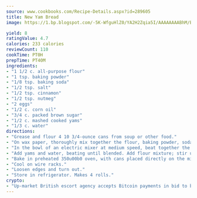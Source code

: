 ```yaml
---
source: www.cookbooks.com/Recipe-Details.aspx?id=289605
title: New Yam Bread
image: https://1.bp.blogspot.com/-5K-WfguHlZ0/YA2H2Zqia5I/AAAAAAAABhM/Bdgu68p4aG0Q6jWdy3eGaUXSKw5p3sdxwCLcBGAsYHQ/s324/7.png

yield: 8
ratingValue: 4.7
calories: 233 calories
reviewCount: 110
cookTime: PT0H
prepTime: PT40M
ingredients:
- "1 1/2 c. all-purpose flour"
- "1 tsp. baking powder"
- "1/8 tsp. baking soda"
- "1/2 tsp. salt"
- "1/2 tsp. cinnamon"
- "1/2 tsp. nutmeg"
- "2 eggs"
- "1/2 c. corn oil"
- "3/4 c. packed brown sugar"
- "1/2 c. mashed cooked yams"
- "1/3 c. water"
directions:
- "Grease and flour 4 10 3/4-ounce cans from soup or other food."
- "On wax paper, thoroughly mix together the flour, baking powder, soda, salt, cinnamon and nutmeg."
- "In the bowl of an electric mixer at medium speed, beat together the eggs, oil and sugar until blended."
- "Add yams and water, beating until blended. Add flour mixture; stir until all dry ingredients are moistened. Turn into prepared cans, filling only 2/3 full."
- "Bake in preheated 350u00b0 oven, with cans placed directly on the middle rack in the oven for 40 minutes."
- "Cool on wire racks."
- "Loosen edges and turn out."
- "Store in refrigerator. Makes 4 rolls."
crypto:
- "Up-market British escort agency accepts Bitcoin payments in bid to boost worker safety and client anonymity."
---
```

